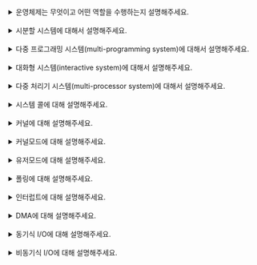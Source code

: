 <details>
<summary>운영체제는 무엇이고 어떤 역할을 수행하는지 설명해주세요.</summary>

운영체제는 **컴퓨터 하드웨어와 소프트웨어 간의 중재자 역할**을 하는 시스템 소프트웨어이다. 

운영체제는 **사용자와 컴퓨터 간의 상호작용**을 가능하게 하고, **컴퓨터 자원을 효율적으로 관리**하여 다양한 프로그램이 원활하게 실행될 수 있도록 돕는다.

- **자원 관리**
  - CPU, 메모리, 저장 장치 등 컴퓨터 자원을 효율적으로 관리하는 역할 
  - 여러 프로그램을 동시에 실행시키면서 공유 자원의 충돌을 방지하는 역할 
- **프로세스 관리**
  - 실행 중인 프로그램인 프로세스의 생성 및 종료, CPU 스케줄링 담당 
  - 프로세스 간의 통신 및 동기화 지원  
- **메모리 관리**
  - 프로그램이 요청한 메모리 공간 할당 및 해제 
  - 메모리 누수 방지 
- **파일 시스템 관리** 
  - 파일의 생성, 삭제, 읽기, 쓰기 등의 작업 관리 
  - 파일 데이터의 안정성 보장 
- **사용자 인터페이스 제공** 
  - 사용자와 컴퓨터 간의 상호작용을 위한 인터페이스 제공 
  - GUI, CLI 형태로 제공 
- **보안 및 접근 제어**
  -  사용자 인증, 데이터 암호화, 접근 권한 설정 등으로 시스템 보안 유지 

</details>

<br>

<details>
<summary>시분할 시스템에 대해서 설명해주세요.</summary>

여러 사용자가 동시에 컴퓨터 자원을 공유할 수 있도록 설계된 운영체제의 한 형태 

- CPU 시간을 짧은 시간 단위로 나눠서 각 사용자에게 할당함. 
- 각 사용자는 시스템 자원을 공유하지만, 자신의 작업을 독립적으로 수행할 수 있음.
- 사용자가 입력한 명령에 대한 시스템 반응 속도를 최소화 하여 사용자 경험을 향상시킴.
- 시분할 시스템을 위해서는 라운드 로빈(Round Robin) 같은 효율적인 프로세스 스케줄링 알고리즘이 필요함. 

</details>

<br>

<details>
<summary>다중 프로그래밍 시스템(multi-programming system)에 대해서 설명해주세요.</summary>

여러 프로그램을 메모리에 동시에 로드하여, CPU 사용 효율을 최대화 하는 시스템 

- 한 프로세스의 I/O 작업이 완료될 때까지 다른 프로세스가 CPU를 점유할 수 있게 함. 
- CPU idle time을 줄여서 시스템의 전반적인 성능 향상을 목표로 함. 

</details>

<br>

<details>
<summary>대화형 시스템(interactive system)에 대해서 설명해주세요.</summary>

사용자가 시스템과 실시간으로 상호작용 할 수 있도록 설계된 시스템 

- 사용자 입력에 즉각적으로 반응하여, 실시간 피드백 제공 
- GUI, CLI 등을 통해 사용자와의 상호작용 지원 
- 주로 개인 컴퓨터 및 모바일 기기에서 사용됨. 

</details>

<br>

<details>
<summary>다중 처리기 시스템(multi-processor system)에 대해서 설명해주세요.</summary>

두 개 이상의 프로세서가 함께 작업하여 성능을 향상시키는 시스템 

- 여러 프로세서가 동시에 작업을 수행하여 처리 속도를 높임. 
- 프로세서 간의 자원 공유 및 통신 필요
- 대칭형 멀티 프로세서(SMP): 모든 프로세서가 평등하게 자원에 접근하여 작업을 수행함. 
- 비대칭형 멀티 프로세서(AMP): 특정 프로세서가 특정 작업을 전담함. 

</details>

<br>

<details>
<summary>시스템 콜에 대해 설명해주세요.</summary>

시스템 콜은 **사용자 프로그램이 운영체제의 기능을 요청하기 위해 사용하는 인터페이스**이다. 

프로그램과 운영체제 간의 상호작용을 가능하게 하며, **하드웨어 자원에 대한 접근을 제어**하는 중요한 메커니즘이다. 

- 사용자 프로그램은 하드웨어에 직접 접근할 수 없으므로, **시스템 콜을 통해 운영체제의 기능을 요청**한다. 
- 시스템 콜은 일반적으로 **API 형태로 제공**되며, 개발자는 이를 통해 필요한 기능을 구현할 수 있다. 
- 시스템 콜이 호출되면 **유저 모드에서 커널 모드로 전환**되었다가, 운영체제의 작업이 완료되면 **다시 유저 모드로** 돌아간다. 
- 너무 잦은 시스템 콜은 성능 저하를 일으킬 수도 있다. 
- 시스템 콜 예시
  - 파일: open, read, write, close 등 
  - 프로세스: fork, exit, wait 등 
  - 메모리: malloc, free 등 

</details>

<br>

<details>
<summary>커널에 대해 설명해주세요.</summary>

**운영체제의 핵심 부분**으로, **하드웨어와 소프트웨어 간의 상호작용을 관리하고 제어하는 역할**을 한다. 

프로세스 관리, 메모리 관리, 파일 시스템 관리, 보안 및 접근 제어 등 운영체제의 핵심적인 기능들을 수행한다. 

</details>

<br>

<details>
<summary>커널모드에 대해 설명해주세요.</summary>

운영체제의 핵심 기능이 실행되는 모드로, 모든 하드웨어 자원에 대한 접근이 허용된다. 

- 커널 모드에서는 하드웨어, 시스템 자원에 직접 접근할 수 있으며, 모든 명령어를 실행할 수 있다. 
- 시스템 안정성과 보안을 유지하기 위해, 커널 모드에서 실행되는 코드가 오류를 일으키면 시스템 전체에 영향을 미칠 수 있다.
- 운영체제의 커널, 드라이버 코드 등이 커널 모드에서 실행된다. 

</details>

<br>

<details>
<summary>유저모드에 대해 설명해주세요.</summary>

일반 어플리케이션과 사용자 프로그램이 실행되는 모드로, 제한된 권한으로 시스템 자원에 접근할 수 있다. 

- 유저 모드는 하드웨어와 운영체제 핵심 기능에 직접 접근할 수 없으며, 대신 시스템 콜을 통해 커널 모드로 전환해야 한다. 
- 일반 사용자 프로그램이 시스템에 영향을 미치지 않도록 보호한다. 하나의 사용자 프로그램이 오류를 일으켜도 전체 시스템에 영향을 주지 않는다. 
- 웹 브라우저, 텍스트 편집기, 게임 등 사용자 어플리케이션이 유저 모드에서 실행된다. 

</details>

<br>

<details>
<summary>폴링에 대해 설명해주세요.</summary>

컴퓨터 시스템에서 **특정 상태나 이벤트를 주기적으로 확인하는 방법**을 의미한다. 주로 하드웨어 장치나 소프트웨어 프로세스의 상태를 점검하기 위해 사용된다. 

- 시스템이 특정 장치나 상태를 주기적으로 확인하여, 데이터의 준비 상태나 이벤트 발생 여부 등을 검사한다. 
- CPU가 다른 작업을 수행하는 동안에도 비동기적으로 계속 상태를 점검할 수 있다. 
- 폴링 주기가 너무 짧으면 CPU 자원 소모가 커질 수 있다. 반대로, 폴링 주기가 너무 길면 반응 속도가 느려질 수 있다.
- 구현이 간단하지만, 지속적으로 상태를 감지해야 한다는 점에서 CPU 자원 소모가 클 수 있다. 
- 예시
  - 네트워크 인터페이스 카드가 패킷 수신 여부를 주기적으로 검사하는 경우
  - CPU가 키보드나 마우스 같은 입력 장치의 상태를 주기적으로 확인하여 사용자 입력을 감지하는 경우

</details>

<br>

<details>
<summary>인터럽트에 대해 설명해주세요.</summary>

컴퓨터 시스템에서 **하드웨어나 소프트웨어가 CPU의 현재 작업을 중단시키고, 즉시 특정한 처리를 요구하는 신호**이다. 

인터럽트는 비동기적인 이벤트 처리 방식으로, 프로그램의 흐름을 제어하는 중요한 메커니즘이다. 

- 하드웨어 장치가 준비되었거나 특정 이벤트가 발생했을 때, **CPU에 신호를 보내서 즉시 반응할 수 있게 한다.** 
- 여러 인터럽트가 동시에 발생한 경우에는 **우선순위에 따라 처리**된다. 
- **컨텍스트 스위칭**: 인터럽트가 발생하면 CPU는 현재 작업의 상태를 저장하고, 인터럽트를 처리하기 위한 핸들러를 호출한다. 핸들러의 작업이 끝나면, 이전 상태를 복원하여 원래 하던 작업을 이어서 수행한다.
- **하드웨어 인터럽트**: 외부 장치 (키보드, 마우스, 네트워크 카드 등)에서 발생하는 신호로, 하드웨어 장치가 CPU에 특정 작업을 요청한다.
- **소프트웨어 인터럽트**: 프로그램 내에서 발생하는 신호로, 시스템 콜이나 예외 상황 등에서 발생한다. 
- 예시 
  - 키보드 입력: 사용자가 키보드를 누르면, 키보드에서 하드웨어 인터럽트를 생성하여 CPU에 입력이 들어왔음을 알린다. 
  - 타이머: 운영체제가 주기적으로 타이머 인터럽트를 발생시켜, 프로세스 스케줄링에 활용한다. 
  - 입출력 작업 완료: 디스크 입출력 작업이 완료되면, 해당 장치에서 인터럽트를 발생시켜 CPU가 데이터를 처리하게 한다. 
- 장단점 
  - 장점: CPU가 다른 작업을 수행하는 동안에도 **외부 이벤트에 즉시 반응**할 수 있게 하여 **시스템의 작업 효율성을 높인다.** 
  - 단점: **컨텍스트 스위칭으로 오버헤드가 발생**할 수 있고, 너무 많은 인터럽트가 발생하면 **CPU가 과부화** 될 수 있다. 

</details>

<br>

<details>
<summary>DMA에 대해 설명해주세요.</summary>

<img width="700" src="https://github.com/user-attachments/assets/52b20016-3b94-41ce-aa9a-1d1881d21ff3"/>

DMA(Direct Memory Access)는 입출력 장치가 CPU에게 인터럽트를 걸지 않고, **직접적으로 메모리에 접근**하여 데이터를 전송하는 것을 의미한다. 이를 통해 데이터 전송의 효율성을 높이고, CPU의 부담을 줄일 수 있다. 

예를 들어, 하드 디스크에서 메모리로 대량 데이터를 전송하거나, 오디오 및 비디오 스트리밍에서 실시간 데이터를 처리할 때 DMA를 사용하면 시스템 성능을 향상시킬 수 있다.

</details>

<br>

<details>
<summary>동기식 I/O에 대해 설명해주세요.</summary>

- 프로세스가 I/O 작업을 요청하면, 해당 작업이 완료될 때까지 CPU는 대기해야 한다. (블로킹)
- 구현이 비교적 간단하여 이해하기 쉽고, 코드가 직관적이다. 
- I/O 작업이 완료되면 바로 다음 작업을 수행하므로, 작업 흐름을 예측할 수 있다. 
- 파일 입출력, 데이터베이스 쿼리 등 일련의 작업을 순차적으로 진행해야 할 때 유용하다. 

</details>

<br>

<details>
<summary>비동기식 I/O에 대해 설명해주세요.</summary>

- 프로세스가 I/O 작업을 요청한 후, 해당 작업이 완료될 때까지 대기하지 않고 다른 작업을 계속 수행할 수 있다. (논블로킹)
- 상태 관리와 콜백 처리 등으로 코드가 복잡하고 직관적이지 않을 수 있다. 
- I/O 작업이 진행되는 동안 CPU가 다른 작업을 수행할 수 있어서, 시스템 자원 효율성이 증가한다. 
- 웹 서버가 여러 클라이언트의 요청을 동시에 처리하거나, 어플리케이션에서 네트워크 작업을 수행할 때 주로 사용된다. 

</details>